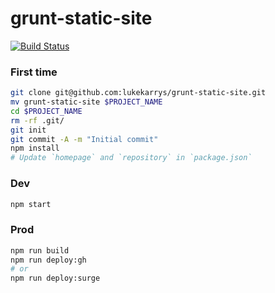 # grunt-static-site

[![Build Status](https://travis-ci.org/lukekarrys/grunt-static-site.png?branch=master)](https://travis-ci.org/lukekarrys/grunt-static-site)

### First time

```sh
git clone git@github.com:lukekarrys/grunt-static-site.git
mv grunt-static-site $PROJECT_NAME
cd $PROJECT_NAME
rm -rf .git/
git init
git commit -A -m "Initial commit"
npm install
# Update `homepage` and `repository` in `package.json`
```

### Dev

```sh
npm start
```

### Prod

```sh
npm run build
npm run deploy:gh
# or
npm run deploy:surge
```
